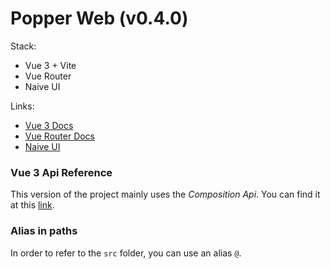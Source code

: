 # Popper Web (v0.4.0)

Stack:
* Vue 3 + Vite
* Vue Router
* Naive UI

Links:
* [Vue 3 Docs](https://vuejs.org/)
* [Vue Router Docs](https://router.vuejs.org/)
* [Naive UI](https://www.naiveui.com/en-US/os-theme)

### Vue 3 Api Reference
This version of the project mainly uses the *Сomposition Api*. You can find it at this [link](https://vuejs.org/guide/introduction.html#api-styles).

### Alias in paths
In order to refer to the `src` folder, you can use an alias `@`.